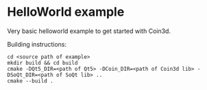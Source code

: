 # HelloWorld example

Very basic helloworld example to get started with Coin3d. 

Building instructions:

    cd <source path of example>
    mkdir build && cd build
    cmake -DQt5_DIR=<path of Qt5> -DCoin_DIR=<path of Coin3d lib> -DSoQt_DIR=<path of SoQt lib> ..
    cmake --build .

